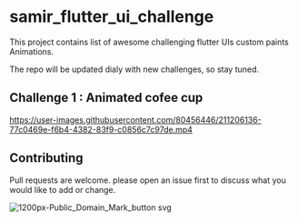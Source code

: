 # samir_flutter_ui_challenge

This project contains list of  awesome challenging flutter UIs  custom paints Animations.

The repo will be updated dialy with new challenges, so stay tuned.



## Challenge 1 : Animated cofee cup 
https://user-images.githubusercontent.com/80456446/211206136-77c0469e-f6b4-4382-83f9-c0856c7c97de.mp4


## Contributing
Pull requests are welcome. please open an issue first to discuss what you would like to add or change.


![1200px-Public_Domain_Mark_button svg](https://user-images.githubusercontent.com/80456446/134284403-2e2f001c-0a9e-46f1-8ab4-fb6618c126fc.png)
